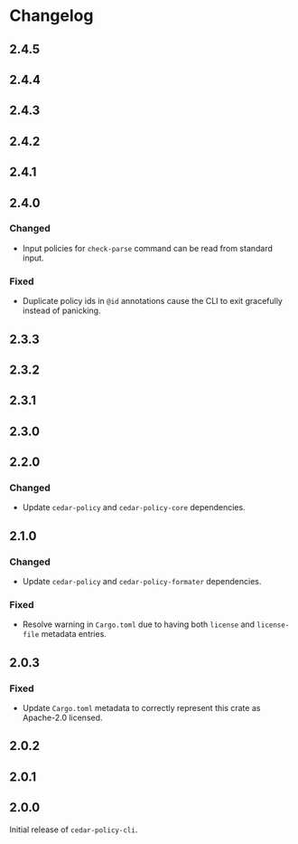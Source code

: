 # Changelog

## 2.4.5

## 2.4.4

## 2.4.3

## 2.4.2

## 2.4.1

## 2.4.0

### Changed
- Input policies for `check-parse` command can be read from standard input.

### Fixed
- Duplicate policy ids in `@id` annotations cause the CLI to exit gracefully
  instead of panicking.

## 2.3.3

## 2.3.2

## 2.3.1

## 2.3.0

## 2.2.0

### Changed
- Update `cedar-policy` and `cedar-policy-core` dependencies.

## 2.1.0

### Changed
- Update `cedar-policy` and `cedar-policy-formater` dependencies.

### Fixed
- Resolve warning in `Cargo.toml` due to having both `license` and `license-file` metadata entries.

## 2.0.3

### Fixed
- Update `Cargo.toml` metadata to correctly represent this crate as Apache-2.0 licensed.

## 2.0.2

## 2.0.1

## 2.0.0

Initial release of `cedar-policy-cli`.

